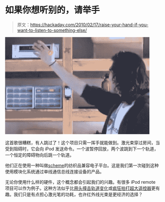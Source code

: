 # 如果你想听别的，请举手

> 原文：<https://hackaday.com/2010/02/17/raise-your-hand-if-you-want-to-listen-to-something-else/>

![](img/22ec946b8f766e153da64c3a8fa8a986.png "laser-gesture-ipod")

这首歌很糟糕，有人跳过了！这个项目只需一挥手就能做到。激光束穿过房间，当受到阻碍时，它会向 iPod 发送命令。一个波暂停回放，两个波跳到下一个轨道，一个恒定的障碍物向后跳一个轨道。

他们正在使用一种叫做[scheme](http://www.aniomagic.com/schemer/tech_schemer.php)的纺织品兼容电子平台。这是我们第一次碰到这种使用模块化系统通过单线通信总线连接设备的产品。

无论你使用什么样的硬件，这个概念都会引起我们的兴趣。有很多 iPod remote 项目可以作为例子。这种方法似乎比[用头撞击轨道变化](http://hackaday.com/2009/09/14/head-bangers-beware-motion-sensing-headphones/)或[疯狂拍打超大遥控器](http://hackaday.com/2009/04/06/toddler-computer-remote/)更有趣。我们只是有点担心激光笔的功耗，也许红外线光束是更经济的选择？